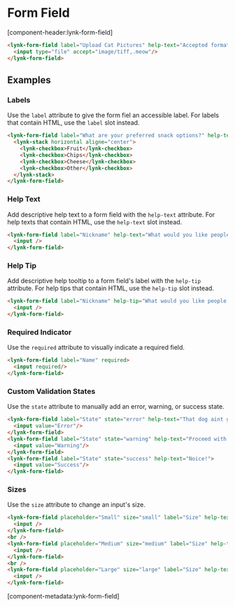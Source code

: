 # Form Field

[component-header:lynk-form-field]

```html preview
<lynk-form-field label="Upload Cat Pictures" help-text="Accepted formats are .tiff and .meow" help-tip="Lolz cats.">
  <input type="file" accept="image/tiff,.meow"/>
</lynk-form-field>
```

## Examples

### Labels

Use the `label` attribute to give the form fiel an accessible label. For labels that contain HTML, use the `label` slot instead.

```html preview
<lynk-form-field label="What are your preferred snack options?" help-text="Choose all that apply">
  <lynk-stack horizontal aligne="center">
    <lynk-checkbox>Fruit</lynk-checkbox>
    <lynk-checkbox>Chips</lynk-checkbox>
    <lynk-checkbox>Cheese</lynk-checkbox>
    <lynk-checkbox>Other</lynk-checkbox>
  </lynk-stack>
</lynk-form-field>
```

### Help Text

Add descriptive help text to a form field with the `help-text` attribute. For help texts that contain HTML, use the `help-text` slot instead.

```html preview
<lynk-form-field label="Nickname" help-text="What would you like people to call you?">
  <input />
</lynk-form-field>
```

### Help Tip

Add descriptive help tooltip to a form field's label with the `help-tip` attribute. For help tips that contain HTML, use the `help-tip` slot instead.

```html preview
<lynk-form-field label="Nickname" help-tip="What would you like people to call you?">
  <input />
</lynk-form-field>
```

### Required Indicator

Use the `required` attribute to visually indicate a required field.

```html preview
<lynk-form-field label="Name" required>
  <input required/>
</lynk-form-field>
```

### Custom Validation States

Use the `state` attribute to manually add an error, warning, or success state.

```html preview
<lynk-form-field label="State" state="error" help-text="That dog aint gonna hunt!">
  <input value="Error"/>
</lynk-form-field>
<lynk-form-field label="State" state="warning" help-text="Proceed with caution...">
  <input value="Warning"/>
</lynk-form-field>
<lynk-form-field label="State" state="success" help-text="Noice!">
  <input value="Success"/>
</lynk-form-field>
```

### Sizes

Use the `size` attribute to change an input's size.

```html preview
<lynk-form-field placeholder="Small" size="small" label="Size" help-text="Small">
  <input />
</lynk-form-field>
<br />
<lynk-form-field placeholder="Medium" size="medium" label="Size" help-text="Medium">
  <input />
</lynk-form-field>
<br />
<lynk-form-field placeholder="Large" size="large" label="Size" help-text="Large">
  <input />
</lynk-form-field>
```

[component-metadata:lynk-form-field]
